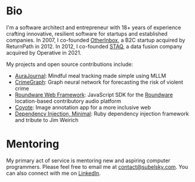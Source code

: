 # Bio

I'm a software architect and entrepreneur with 18+ years of experience crafting innovative, resilient software for startups and established companies. In 2007, I co-founded [OtherInbox](https://www.quora.com/What-is-the-story-behind-OtherInbox), a B2C startup acquired by ReturnPath in 2012. In 2012, I co-founded [STAQ](https://www.staq.com/), a data fusion company acquired by Operative in 2021.

My projects and open source contributions include:

* [AuraJournal](https://www.aurajournal.com/): Mindful meal tracking made simple using MLLM
* [CrimeGraph](https://www.subelsky.com/crimegraph/): Graph neural network for forecasting the risk of violent crime
* [Roundware Web Framework](https://github.com/roundware/roundware-web-framework): JavaScript SDK for the [Roundware](https://roundware.org/) location-based contributory audio platform
* [Coyote](https://github.com/coyote-team/coyote): Image annotation app for a more inclusive web
* [Dependency Injection, Minimal](https://github.com/subelsky/dim): Ruby dependency injection framework and tribute to Jim Weirich
  
# Mentoring

My primary act of service is mentoring new and aspiring computer programmers. Please feel free to email me at contact@subelsky.com. You can also connect with me on [LinkedIn](https://www.linkedin.com/in/subelsky/).
